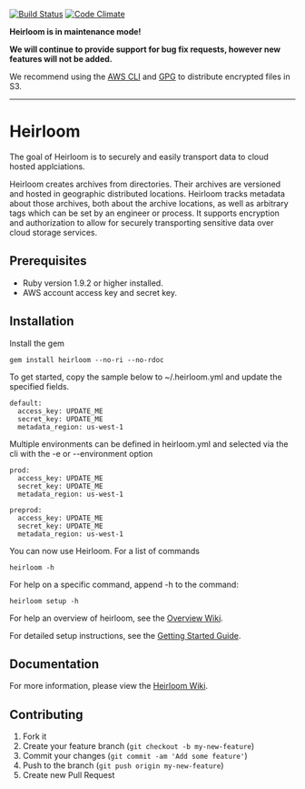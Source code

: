 [![Build Status](https://secure.travis-ci.org/intuit/heirloom.png)](http://travis-ci.org/intuit/heirloom)
[![Code Climate](https://codeclimate.com/github/intuit/heirloom.png)](https://codeclimate.com/github/intuit/heirloom)

**Heirloom is in maintenance mode!**

**We will continue to provide support for bug fix requests, however new features will not be added.**

We recommend using the [AWS CLI](http://aws.amazon.com/cli/) and [GPG](https://www.gnupg.org/)
to distribute encrypted files in S3.

--------

Heirloom
========

The goal of Heirloom is to securely and easily transport data to cloud hosted applciations.

Heirloom creates archives from directories. Their archives are versioned and hosted in geographic distributed locations. Heirloom tracks metadata about those archives, both about the archive locations, as well as arbitrary tags which can be set by an engineer or process. It supports encryption and authorization to allow for securely transporting sensitive data over cloud storage services.

Prerequisites
-------------

* Ruby version 1.9.2 or higher installed.
* AWS account access key and secret key.

Installation
------------

Install the gem

```
gem install heirloom --no-ri --no-rdoc
```

To get started, copy the sample below to ~/.heirloom.yml and update the specified fields.

```
default:
  access_key: UPDATE_ME
  secret_key: UPDATE_ME
  metadata_region: us-west-1
```

Multiple environments can be defined in heirloom.yml and selected via the cli 
with the -e or --environment option

```
prod:
  access_key: UPDATE_ME
  secret_key: UPDATE_ME
  metadata_region: us-west-1

preprod:
  access_key: UPDATE_ME
  secret_key: UPDATE_ME
  metadata_region: us-west-1
```

You can now use Heirloom. For a list of commands

    heirloom -h

For help on a specific command, append -h to the command:

    heirloom setup -h

For help an overview of heirloom, see the [Overview Wiki](https://github.com/intuit/heirloom/wiki/Overview).

For detailed setup instructions, see the [Getting Started Guide](https://github.com/intuit/heirloom/wiki/GettingStarted).

Documentation
-------------

For more information, please view the [Heirloom Wiki](https://github.com/intuit/heirloom/wiki).

Contributing
-------------

1. Fork it
2. Create your feature branch (`git checkout -b my-new-feature`)
3. Commit your changes (`git commit -am 'Add some feature'`)
4. Push to the branch (`git push origin my-new-feature`)
5. Create new Pull Request
